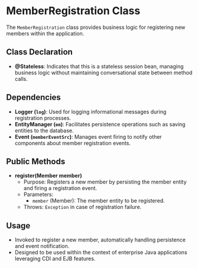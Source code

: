# MemberRegistration Class

The `MemberRegistration` class provides business logic for registering new members within the application.

## Class Declaration
- **@Stateless**: Indicates that this is a stateless session bean, managing business logic without maintaining conversational state between method calls.

## Dependencies
- **Logger (`log`)**: Used for logging informational messages during registration processes.
- **EntityManager (`em`)**: Facilitates persistence operations such as saving entities to the database.
- **Event (`memberEventSrc`)**: Manages event firing to notify other components about member registration events.

## Public Methods
- **register(Member member)**
  - Purpose: Registers a new member by persisting the member entity and firing a registration event.
  - Parameters:
    - `member` (Member): The member entity to be registered.
  - Throws: `Exception` in case of registration failure.

## Usage
- Invoked to register a new member, automatically handling persistence and event notification.
- Designed to be used within the context of enterprise Java applications leveraging CDI and EJB features.